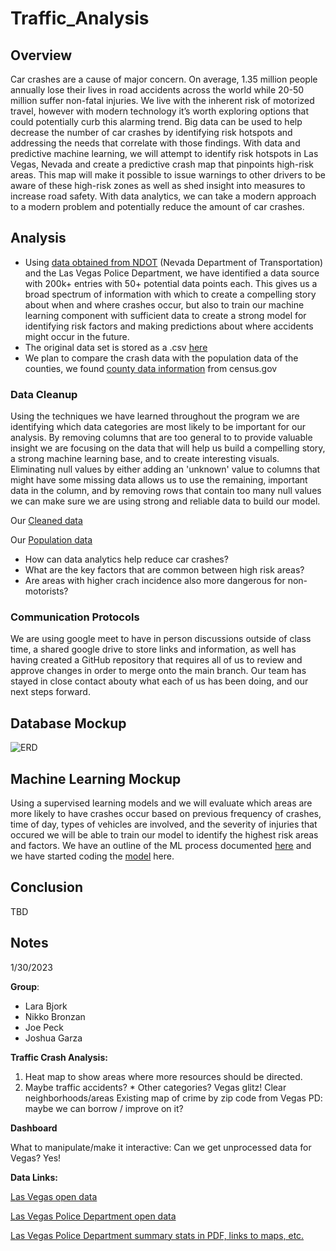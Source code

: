 # Traffic_Analysis

## Overview

Car crashes are a cause of major concern. On average, 1.35 million people annually lose their lives in road accidents across the world while 20-50 million suffer non-fatal injuries. We live with the inherent risk of motorized travel, however with modern technology it’s worth exploring options that could potentially curb this alarming trend. Big data can be used to help decrease the number of car crashes by identifying risk hotspots and addressing the needs that correlate with those findings. With data and predictive machine learning, we will attempt to identify risk hotspots in Las Vegas, Nevada and create a predictive crash map that pinpoints high-risk areas. This map will make it possible to issue warnings to other drivers to be aware of these high-risk zones as well as shed insight into measures to increase road safety. With data analytics, we can take a modern approach to a modern problem and potentially reduce the amount of car crashes.

## Analysis

- Using [data obtained from NDOT](https://geohub-ndot.hub.arcgis.com/datasets/NDOT::crashdata-opendata/explore?location=38.279511%2C-116.977900%2C7.00&showTable=tr) (Nevada Department of Transportation) and the Las Vegas Police Department, we have identified a data source with 200k+ entries with 50+ potential data points each. This gives us a broad spectrum of information with which to create a compelling story about when and where crashes occur, but also to train our machine learning component with sufficient data to create a strong model for identifying risk factors and making predictions about where accidents might occur in the future.
- The original data set is stored as a .csv [here](https://github.com/JGarza4903/Traffic_Analysis/blob/main/Resources/CrashData_OpenData.csv)
- We plan to compare the crash data with the population data of the counties, we found [county data information](https://www.census.gov/programs-surveys/popest/technical-documentation/research/evaluation-estimates/2020-evaluation-estimates/2010s-counties-total.htm) from census.gov

### Data Cleanup

Using the techniques we have learned throughout the program we are identifying which data categories are most likely to be important for our analysis. By removing columns that are too general to to provide valuable insight we are focusing on the data that will help us build a compelling story, a strong machine learning base, and to create interesting visuals. Eliminating null values by either adding an 'unknown' value to columns that might have some missing data allows us to use the remaining, important data in the column, and by removing rows that contain too many null values we can make sure we are using strong and reliable data to build our model.

Our [Cleaned data](https://github.com/JGarza4903/Traffic_Analysis/blob/main/Analysis/cleaned_traffic_data.csv)

Our [Population data](https://github.com/JGarza4903/Traffic_Analysis/blob/main/Resources/NV_county_population.csv)

- How can data analytics help reduce car crashes?
- What are the key factors that are common between high risk areas?
- Are areas with higher crach incidence also more dangerous for non-motorists?

### Communication Protocols

We are using google meet to have in person discussions outside of class time, a shared google drive to store links and information, as well has having created a GitHub repository that requires all of us to review and approve changes in order to merge onto the main branch. Our team has stayed in close contact abouty what each of us has been doing, and our next steps forward.

## Database Mockup

![ERD](https://github.com/JGarza4903/Traffic_Analysis/blob/main/Images/QuickDBD-export.png)

## Machine Learning Mockup

Using a supervised learning models and we will evaluate which areas are more likely to have crashes occur based on previous frequency of crashes, time of day, types of vehicles are involved, and the severity of injuries that occured we will be able to train our model to identify the highest risk areas and factors.
We have an outline of the ML process documented [here](https://github.com/JGarza4903/Traffic_Analysis/blob/main/machine_model_description.md)
and we have started coding the [model](https://github.com/JGarza4903/Traffic_Analysis/blob/main/machine_learning_model.ipynb) here.

## Conclusion

TBD

## Notes

1/30/2023

**Group**:

- Lara Bjork
- Nikko Bronzan
- Joe Peck
- Joshua Garza

**Traffic Crash Analysis:**

1. Heat map to show areas where more resources should be directed.
2. Maybe traffic accidents? \* Other categories?
   Vegas glitz! Clear neighborhoods/areas
   Existing map of crime by zip code from Vegas PD: maybe we can borrow / improve on it?

**Dashboard**

What to manipulate/make it interactive:
Can we get unprocessed data for Vegas? Yes!

**Data Links:**

[Las Vegas open data](https://opendataportal-lasvegas.opendata.arcgis.com/)

[Las Vegas Police Department open data](https://opendata-lvmpd.hub.arcgis.com/search?collection=Dataset)

[Las Vegas Police Department summary stats in PDF, links to maps, etc.](https://www.lvmpd.com/en-us/Pages/Statistics.aspx)
